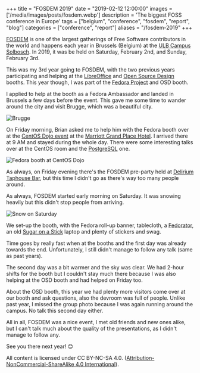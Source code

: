 +++
title = "FOSDEM 2019"
date = "2019-02-12 12:00:00"
images = ['/media/images/posts/fosdem.webp']
description = 'The biggest FOSS conference in Europe'
tags = ["belgium", "conference", "fosdem", "report", "blog"]
categories = ["conference", "report"]
aliases = "/fosdem-2019"
+++

[FOSDEM](https://fosdem.org) is one of the largest gatherings of Free Software contributors in the world and happens each year in Brussels (Belgium) at the [ULB Campus Solbosch](https://www.openstreetmap.org/way/30358555#map=16/50.8199/4.3987). In 2019, it was be held on Saturday, February 2nd, and Sunday, February 3rd.

This was my 3rd year going to FOSDEM, with the two previous years participating and helping at the [LibreOffice](https://libreoffice.org) and [Open Source Design](https://opensourcedesign.net/) booths. This year though, I was part of the [Fedora Project](https://getfedora.org) and OSD booth.

I applied to help at the booth as a Fedora Ambassador and landed in Brussels a few days before the event.
This gave me some time to wander around the city and visit Brugge, which was a beautiful city.

![Brugge](/media/images/posts/brugge.webp)

On Friday morning, Brian asked me to help him with the Fedora booth over at the [CentOS Dojo event](https://wiki.centos.org/Events/Dojo/Brussels2019) at the [Marriott Grand Place Hotel](https://www.openstreetmap.org/way/244955992#map=19/50.84890/4.34909). I arrived there at 9 AM and stayed during the whole day. There were some interesting talks over at the CentOS room and the [PostgreSQL](https://www.postgresql.org/) one.

![Fedora booth at CentOS Dojo](/media/images/posts/booth-dojo.webp)

As always, on Friday evening there's the FOSDEM pre-party held at [Delirium Taphouse Bar](https://www.openstreetmap.org/node/3118693327), but this time I didn't go as there's way too many people around.

As always, FOSDEM started early morning on Saturday. It was snowing heavily but this didn't stop people from arriving.

![Snow on Saturday](/media/images/posts/fosdem-snow.webp)

We set-up the booth, with the Fedora roll-up banner, tablecloth, a [Fedorator](https://fedoraproject.org/wiki/Fedorator), an old [Sugar on a Stick](https://spins.fedoraproject.org/en/soas/) laptop and plenty of stickers and swag.

Time goes by really fast when at the booths and the first day was already towards the end. Unfortunately, I still didn't manage to follow any talk (same as past years).

The second day was a bit warmer and the sky was clear. We had 2-hour shifts for the booth but I couldn't stay much there because I was also helping at the OSD booth and had helped on Friday too.

About the OSD booth, this year we had plenty more visitors come over at our booth and ask questions, also the devroom was full of people. Unlike past year, I missed the group photo because I was again running around the campus. No talk this second day either.

All in all, FOSDEM was a nice event, I met old friends and new ones alike, but I can't talk much about the quality of the presentations, as I didn't manage to follow any.

See you there next year! 😊

All content is licensed under CC BY-NC-SA 4.0. ([Attribution-NonCommercial-ShareAlike 4.0 International](https://creativecommons.org/licenses/by-nc-sa/4.0/)).
